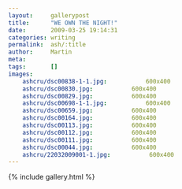 ```yaml
---
layout:     gallerypost
title:      "WE OWN THE NIGHT!"
date:       2009-03-25 19:14:31
categories: writing
permalink:  ash/:title
author:     Martin
meta:
tags:       []
images:
    ashcru/dsc00838-1-1.jpg:           600x400
    ashcru/dsc00830.jpg:           600x400
    ashcru/dsc00829.jpg:           600x400
    ashcru/dsc00698-1-1.jpg:           600x400
    ashcru/dsc00659.jpg:           600x400
    ashcru/dsc00164.jpg:           600x400
    ashcru/dsc00113.jpg:           600x400
    ashcru/dsc00112.jpg:           600x400
    ashcru/dsc00111.jpg:           600x400
    ashcru/dsc00044.jpg:           600x400
    ashcru/22032009001-1.jpg:           600x400
---
```


{% include gallery.html %}
